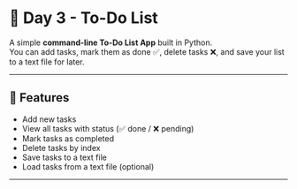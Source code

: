 # 📝 Day 3 - To-Do List

A simple **command-line To-Do List App** built in Python.  
You can add tasks, mark them as done ✅, delete tasks ❌, and save your list to a text file for later.

---

## 🚀 Features
- Add new tasks
- View all tasks with status (✅ done / ❌ pending)
- Mark tasks as completed
- Delete tasks by index
- Save tasks to a text file
- Load tasks from a text file (optional)

---



